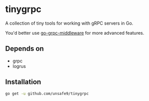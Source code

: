 # tinygrpc

A collection of tiny tools for working with gRPC servers in Go.

You'd better use [go-grpc-middleware](https://github.com/grpc-ecosystem/go-grpc-middleware) for more advanced features.

## Depends on
- grpc
- logrus

## Installation
```bash
go get -u github.com/unsafe9/tinygrpc
```
